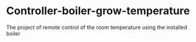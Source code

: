 # Controller-boiler-grow-temperature
The project of remote control of the room temperature using the installed boiler
